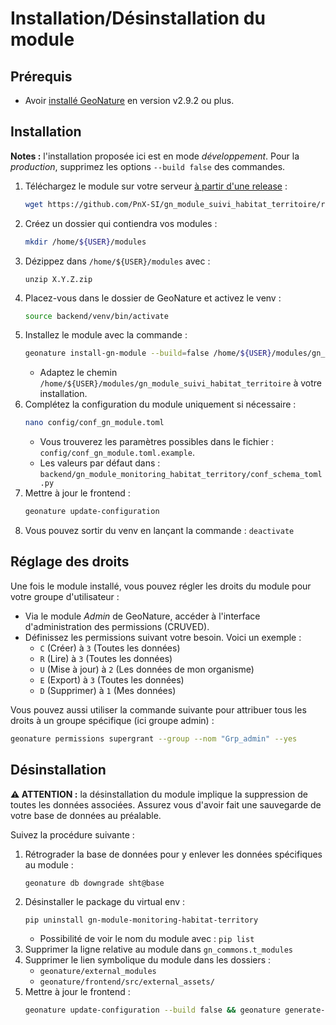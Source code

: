 # Installation/Désinstallation du module

## Prérequis

- Avoir [installé GeoNature](https://github.com/PnX-SI/GeoNature) en version v2.9.2 ou plus.

## Installation

**Notes :** l'installation proposée ici est en mode *développement*. Pour la *production*, supprimez les options `--build false` des commandes.

1. Téléchargez le module sur votre serveur [à partir d'une release](https://github.com/PnX-SI/gn_module_suivi_habitat_territoire/releases) :
    ```bash
    wget https://github.com/PnX-SI/gn_module_suivi_habitat_territoire/releases/X.Y.Z.zip
    ```
2. Créez un dossier qui contiendra vos modules :
    ```bash
    mkdir /home/${USER}/modules
    ```
3. Dézippez dans `/home/${USER}/modules` avec :
    ```
    unzip X.Y.Z.zip
    ```
4. Placez-vous dans le dossier de GeoNature et activez le venv :
    ```bash
    source backend/venv/bin/activate
    ```
5. Installez le module avec la commande :
    ```bash
    geonature install-gn-module --build=false /home/${USER}/modules/gn_module_suivi_habitat_territoire
    ```
    - Adaptez le chemin `/home/${USER}/modules/gn_module_suivi_habitat_territoire` à votre installation.
6. Complétez la configuration du module uniquement si nécessaire :
    ```bash
    nano config/conf_gn_module.toml
    ```
    - Vous trouverez les paramètres possibles dans le fichier : `config/conf_gn_module.toml.example`.
    - Les valeurs par défaut dans : `backend/gn_module_monitoring_habitat_territory/conf_schema_toml.py`
7. Mettre à jour le frontend :
    ```bash
    geonature update-configuration
    ```
8. Vous pouvez sortir du venv en lançant la commande : `deactivate`

## Réglage des droits

Une fois le module installé, vous pouvez régler les droits du module pour votre groupe d'utilisateur :
- Via le module *Admin* de GeoNature, accéder à l'interface d'administration des permissions (CRUVED).
- Définissez les permissions suivant votre besoin. Voici un exemple :
  - `C` (Créer) à `3` (Toutes les données)
  - `R` (Lire) à `3` (Toutes les données)
  - `U` (Mise à jour) à `2` (Les données de mon organisme)
  - `E` (Export) à `3` (Toutes les données)
  - `D` (Supprimer) à `1` (Mes données)

Vous pouvez aussi utiliser la commande suivante pour attribuer tous les droits à un groupe spécifique (ici groupe admin) :
```bash
geonature permissions supergrant --group --nom "Grp_admin" --yes
```


## Désinstallation

**⚠️ ATTENTION :** la désinstallation du module implique la suppression de toutes les données associées. Assurez vous d'avoir fait une sauvegarde de votre base de données au préalable.

Suivez la procédure suivante :
1. Rétrograder la base de données pour y enlever les données spécifiques au module :
    ```bash
    geonature db downgrade sht@base
    ```
1. Désinstaller le package du virtual env :
    ```
    pip uninstall gn-module-monitoring-habitat-territory
    ```
    - Possibilité de voir le nom du module avec : `pip list`
1. Supprimer la ligne relative au module dans `gn_commons.t_modules`
1. Supprimer le lien symbolique du module dans les dossiers :
    - `geonature/external_modules`
    - `geonature/frontend/src/external_assets/`
1. Mettre à jour le frontend :
    ```bash
    geonature update-configuration --build false && geonature generate-frontend-tsconfig && geonature generate-frontend-tsconfig-app && geonature generate-frontend-modules-route
    ```
